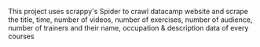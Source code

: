 This project uses scrappy's Spider to crawl datacamp website and scrape the title, time, number of videos,
number of exercises, number of audience, number of trainers and their name, occupation & description data of every courses